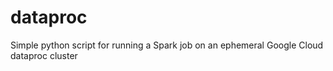 # dataproc
Simple python script for running a Spark job on an ephemeral Google Cloud dataproc cluster
